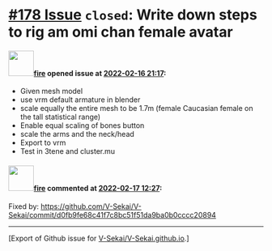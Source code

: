 # [\#178 Issue](https://github.com/V-Sekai/V-Sekai.github.io/issues/178) `closed`: Write down steps to rig am omi chan female avatar

#### <img src="https://avatars.githubusercontent.com/u/32321?u=c2e06a3d2b49a467aa907e54aa259516440267cc&v=4" width="50">[fire](https://github.com/fire) opened issue at [2022-02-16 21:17](https://github.com/V-Sekai/V-Sekai.github.io/issues/178):

* Given mesh model
* use vrm default armature in blender
* scale equally the entire mesh to be 1.7m (female Caucasian female on the tall statistical range)
* Enable equal scaling of bones button
* scale the arms and the neck/head
* Export to vrm
* Test in 3tene and cluster.mu

#### <img src="https://avatars.githubusercontent.com/u/32321?u=c2e06a3d2b49a467aa907e54aa259516440267cc&v=4" width="50">[fire](https://github.com/fire) commented at [2022-02-17 12:27](https://github.com/V-Sekai/V-Sekai.github.io/issues/178#issuecomment-1042898309):

Fixed by: https://github.com/V-Sekai/V-Sekai/commit/d0fb9fe68c41f7c8bc51f51da9ba0b0cccc20894


-------------------------------------------------------------------------------



[Export of Github issue for [V-Sekai/V-Sekai.github.io](https://github.com/V-Sekai/V-Sekai.github.io).]
